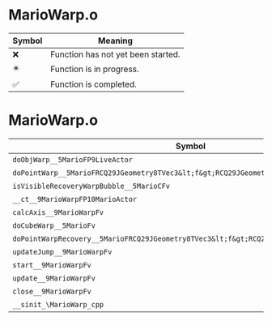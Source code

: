 # MarioWarp.o
| Symbol | Meaning 
| ------------- | ------------- 
| :x: | Function has not yet been started. 
| :eight_pointed_black_star: | Function is in progress. 
| :white_check_mark: | Function is completed. 


# MarioWarp.o
| Symbol | Decompiled? |
| ------------- | ------------- |
| `doObjWarp__5MarioFP9LiveActor` | :x: |
| `doPointWarp__5MarioFRCQ29JGeometry8TVec3&lt;f&gt;RCQ29JGeometry8TVec3&lt;f&gt;l` | :x: |
| `isVisibleRecoveryWarpBubble__5MarioCFv` | :x: |
| `__ct__9MarioWarpFP10MarioActor` | :x: |
| `calcAxis__9MarioWarpFv` | :x: |
| `doCubeWarp__5MarioFv` | :x: |
| `doPointWarpRecovery__5MarioFRCQ29JGeometry8TVec3&lt;f&gt;RCQ29JGeometry8TVec3&lt;f&gt;` | :x: |
| `updateJump__9MarioWarpFv` | :x: |
| `start__9MarioWarpFv` | :x: |
| `update__9MarioWarpFv` | :x: |
| `close__9MarioWarpFv` | :x: |
| `__sinit_\MarioWarp_cpp` | :x: |
